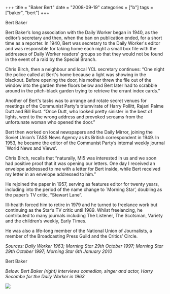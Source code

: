+++
title = "Baker Bert"
date = "2008-09-19"
categories = ["b"]
tags = ["baker", "bert"]
+++

Bert Baker

Bert Baker’s long association with the Daily Worker began in 1940, as the editor’s secretary and then, when the ban on publication ended, for a short time as a reporter. In 1940, Bert was secretary to the Daily Worker's editor and was responsible for taking home each night a small box file with the addresses of Daily Worker readers' groups so that they would not be found in the event of a raid by the Special Branch.

Chris Birch, then a neighbour and local YCL secretary continues: “One night the police called at Bert's home because a light was showing in the blackout. Before opening the door, his mother threw the file out of the window into the garden three floors below and Bert later had to scrabble around in the pitch-black garden trying to retrieve the errant index cards.”

Another of Bert's tasks was to arrange and rotate secret venues for meetings of the Communist Party's triumvirate of Harry Pollitt, Rajani Palme Dutt and Bill Rust. “Once Dutt, who looked pretty sinister in the best of lights, went to the wrong address and provoked screams from the unfortunate woman who opened the door.”

Bert then worked on local newspapers and the Daily Mirror, joining the Soviet Union’s TASS News Agency as its British correspondent in 1949. In 1953, he became the editor of the Communist Party’s internal weekly journal \`World News and Views’.

Chris Birch, recalls that “naturally, MI5 was interested in us and we soon had positive proof that it was opening our letters. One day I received an envelope addressed to me with a letter for Bert inside, while Bert received my letter in an envelope addressed to him.”

He rejoined the paper in 1957, serving as features editor for twenty years, including into the period of the name change to \`Morning Star’, doubling as the paper’s TV critic, “Stewart Lane”.

Ill-health forced him to retire in 1979 and he turned to freelance work but continuing as the Star’s TV critic until 1989. Whilst freelancing, he contributed to many journals including The Listener, The Scotsman, Variety and the children’s weekly, Early Times.

He was also a life-long member of the National Union of Journalists, a member of the Broadcasting Press Guild and the Critics’ Circle.

_Sources: Daily Worker 1963; Morning Star 29th October 1997; _Morning Star_ _29th October 1997; Morning Star_ _6th January 2010__

Bert Baker

_Below: Bert Baker (right) interviews comedian, singer and actor, Harry Secombe for the Daily Worker in 1963_

![](https://grahamstevenson.me.uk/wp-content/uploads/2008/09/baker-bert-interviews-harry-secombe-1963-3.JPG)
